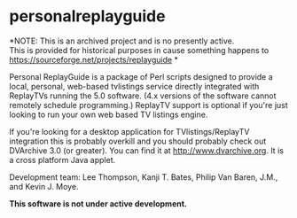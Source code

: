 # personalreplayguide

*NOTE: This is an archived project and is no presently active.   
This is provided for historical purposes in cause something happens to https://sourceforge.net/projects/replayguide
*

Personal ReplayGuide is a package of Perl scripts designed to provide a local, personal, web-based tvlistings service directly integrated with ReplayTVs running the 5.0 software.   (4.x versions of the software cannot remotely schedule programming.)    ReplayTV support is optional if you're just looking to run your own web based TV listings engine.

If you're looking for a desktop application for TVlistings/ReplayTV integration this is probably overkill and you should probably check out DVArchive 3.0 (or greater).   You can find it at http://www.dvarchive.org.    It is a cross platform Java applet.

Development team: Lee Thompson, Kanji T. Bates, Philip Van Baren, J.M., and Kevin J. Moye.

**This software is not under active development.**
